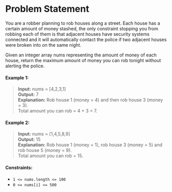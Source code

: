 # Problem Statement

You are a robber planning to rob houses along a street. Each house has a certain amount of money stashed, the only constraint stopping you from robbing each of them is that adjacent houses have security systems connected and it will automatically contact the police if two adjacent houses were broken into on the same night.

Given an integer array nums representing the amount of money of each house, return the maximum amount of money you can rob tonight without alerting the police.

#### Example 1:

> <b>Input:</b> nums = [4,2,3,1] <br>
> <b>Output:</b> 7 <br>
> <b>Explanation:</b> Rob house 1 (money = 4) and then rob house 3 (money = 3). <br>
> Total amount you can rob = 4 + 3 = 7.

#### Example 2:

> <b>Input:</b> nums = [1,4,5,8,9] <br>
> <b>Output:</b> 15 <br>
> <b>Explanation:</b> Rob house 1 (money = 1), rob house 3 (money = 5) and rob house 5 (money = 9). <br>
> Total amount you can rob = 15.

#### Constraints:

- `1 <= nums.length <= 100`
- `0 <= nums[i] <= 500`

